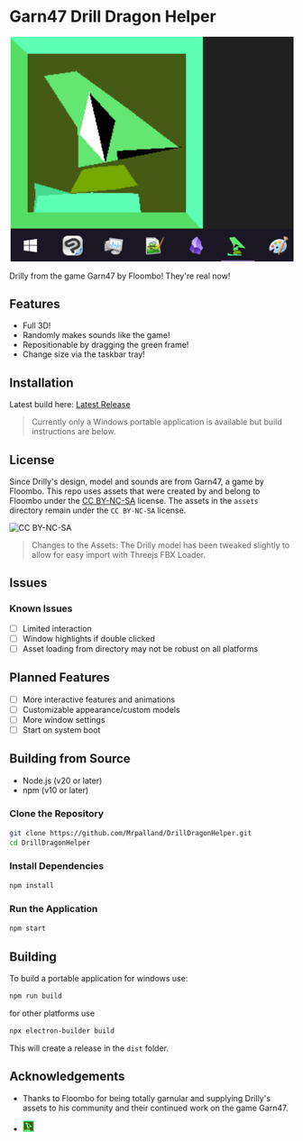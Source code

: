 # Garn47 Drill Dragon Helper 

![Drilly](.github/images/Drilly_Anim.webp)

Drilly from the game Garn47 by Floombo! They're real now!

## Features

- Full 3D!
- Randomly makes sounds like the game!
- Repositionable by dragging the green frame!
- Change size via the taskbar tray!

## Installation

Latest build here: [Latest Release](https://github.com/Mrpalland/DrillDragonHelper/releases/latest)

> Currently only a Windows portable application is available but build instructions are below.

## License

Since Drilly's design, model and sounds are from Garn47, a game by Floombo. This repo uses assets that were created by and belong to Floombo under the [CC BY-NC-SA](https://creativecommons.org/licenses/by-nc-sa/4.0/) license. The assets in the `assets` directory remain under the `CC BY-NC-SA` license.

![CC BY-NC-SA](https://licensebuttons.net/l/by-nc-sa/4.0/88x31.png)

> Changes to the Assets: The Drilly model has been tweaked slightly to allow for easy import with Threejs FBX Loader.

## Issues

### Known Issues

- [ ] Limited interaction
- [ ] Window highlights if double clicked
- [ ] Asset loading from directory may not be robust on all platforms

## Planned Features

- [ ] More interactive features and animations
- [ ] Customizable appearance/custom models
- [ ] More window settings
- [ ] Start on system boot

## Building from Source

- Node.js (v20 or later)
- npm (v10 or later)

### Clone the Repository

```bash
git clone https://github.com/Mrpalland/DrillDragonHelper.git
cd DrillDragonHelper
```

### Install Dependencies

```bash
npm install
```

### Run the Application

```bash
npm start
```

## Building

To build a portable application for windows use:

```bash
npm run build
```

for other platforms use

```bash
npx electron-builder build
```

This will create a release in the `dist` folder.

## Acknowledgements

- Thanks to Floombo for being totally garnular and supplying Drilly's assets to his community and their continued work on the game Garn47.

- <img src=".github/images/Drilly.png" alt="drawing" width="20"/>
